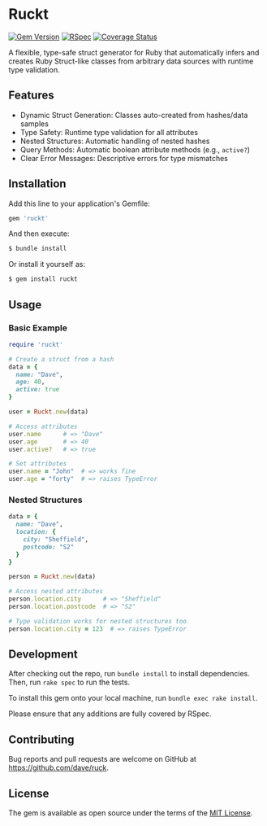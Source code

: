 # Ruckt

[![Gem Version](https://badge.fury.io/rb/ruck.svg)](https://badge.fury.io/rb/ruck)
[![RSpec](https://github.com/OkayDave/ruck/actions/workflows/rspec.yml/badge.svg)](https://github.com/OkayDave/ruck/actions/workflows/rspec.yml)
[![Coverage Status](https://coveralls.io/repos/github/dave/ruck/badge.svg?branch=main)](https://coveralls.io/github/dave/ruck?branch=main)

A flexible, type-safe struct generator for Ruby that automatically infers and creates Ruby Struct-like classes from arbitrary data sources with runtime type validation.

## Features

- Dynamic Struct Generation: Classes auto-created from hashes/data samples
- Type Safety: Runtime type validation for all attributes
- Nested Structures: Automatic handling of nested hashes
- Query Methods: Automatic boolean attribute methods (e.g., `active?`)
- Clear Error Messages: Descriptive errors for type mismatches

## Installation

Add this line to your application's Gemfile:

```ruby
gem 'ruckt'
```

And then execute:

```bash
$ bundle install
```

Or install it yourself as:

```bash
$ gem install ruckt
```

## Usage

### Basic Example

```ruby
require 'ruckt'

# Create a struct from a hash
data = {
  name: "Dave",
  age: 40,
  active: true
}

user = Ruckt.new(data)

# Access attributes
user.name      # => "Dave"
user.age       # => 40
user.active?   # => true

# Set attributes
user.name = "John"  # => works fine
user.age = "forty"  # => raises TypeError
```

### Nested Structures

```ruby
data = {
  name: "Dave",
  location: {
    city: "Sheffield",
    postcode: "S2"
  }
}

person = Ruckt.new(data)

# Access nested attributes
person.location.city      # => "Sheffield"
person.location.postcode  # => "S2"

# Type validation works for nested structures too
person.location.city = 123  # => raises TypeError
```

## Development

After checking out the repo, run `bundle install` to install dependencies. Then, run `rake spec` to run the tests.

To install this gem onto your local machine, run `bundle exec rake install`.

Please ensure that any additions are fully covered by RSpec.

## Contributing

Bug reports and pull requests are welcome on GitHub at https://github.com/dave/ruck.

## License

The gem is available as open source under the terms of the [MIT License](https://opensource.org/licenses/MIT).
